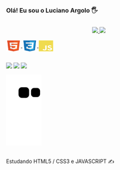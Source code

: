 ### Olá! Eu sou o Luciano Argolo 🖐️

##

<div align="center">
  <a href="https://github.com/lucianoargolo">
  <img height="180em" src="https://github-readme-stats.vercel.app/api?username=lucianoargolo&show_icons=true&theme=dracula&include_all_commits=true&count_private=true"/>
  <img height="180em" src="https://github-readme-stats.vercel.app/api/top-langs/?username=lucianoargolo&layout=compact&langs_count=7&theme=dracula"/>
</div>
  
 <div style="display: inline_block"><br>
   <img align="center" alt="Luciano-HTML" height="30" width="40" src="https://raw.githubusercontent.com/devicons/devicon/master/icons/html5/html5-original.svg">
   <img align="center" alt="Luciano-CSS" height="30" width="40" src="https://raw.githubusercontent.com/devicons/devicon/master/icons/css3/css3-original.svg">
   <img align="center" alt="Luciano-Js" height="30" width="40" src="https://raw.githubusercontent.com/devicons/devicon/master/icons/javascript/javascript-plain.svg">
</div>
  
 ##
  
 <div> 
   <a href="https://instagram.com/lucianoargolo1" target="_blank"><img src="https://img.shields.io/badge/-Instagram-%23E4405F?style=for-the-badge&logo=instagram&logoColor=white" target="_blank"></a>
   <a href="https://mail.google.com/mail/u/1/?ogbl#inbox"><img src="https://img.shields.io/badge/Gmail-D14836?style=for-the-badge&logo=gmail&logoColor=white" target="_blank"></a> 
   <a href="https://www.facebook.com/luciano.argolo.7/"> <img src="https://img.shields.io/badge/Facebook-1877F2?style=for-the-badge&logo=facebook&logoColor=white" target="_blank"> </a>
   
   ![Snake animation](https://github.com/lucianoargolo/lucianoargolo/blob/output/github-contribution-grid-snake.svg)
</div>
  
 ##
 Estudando HTML5 / CSS3 e JAVASCRIPT ✍️
